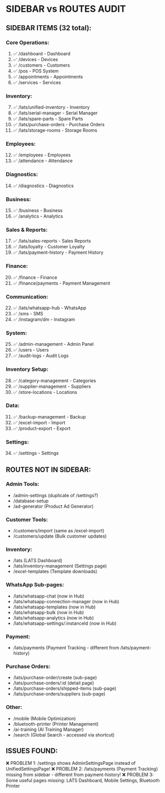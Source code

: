 # SIDEBAR vs ROUTES AUDIT

## SIDEBAR ITEMS (32 total):

### Core Operations:
1. ✅ /dashboard - Dashboard
2. ✅ /devices - Devices  
3. ✅ /customers - Customers
4. ✅ /pos - POS System
5. ✅ /appointments - Appointments
6. ✅ /services - Services

### Inventory:
7. ✅ /lats/unified-inventory - Inventory
8. ✅ /lats/serial-manager - Serial Manager
9. ✅ /lats/spare-parts - Spare Parts
10. ✅ /lats/purchase-orders - Purchase Orders
11. ✅ /lats/storage-rooms - Storage Rooms

### Employees:
12. ✅ /employees - Employees
13. ✅ /attendance - Attendance

### Diagnostics:
14. ✅ /diagnostics - Diagnostics

### Business:
15. ✅ /business - Business
16. ✅ /analytics - Analytics

### Sales & Reports:
17. ✅ /lats/sales-reports - Sales Reports
18. ✅ /lats/loyalty - Customer Loyalty
19. ✅ /lats/payment-history - Payment History

### Finance:
20. ✅ /finance - Finance
21. ✅ /finance/payments - Payment Management

### Communication:
22. ✅ /lats/whatsapp-hub - WhatsApp
23. ✅ /sms - SMS
24. ✅ /instagram/dm - Instagram

### System:
25. ✅ /admin-management - Admin Panel
26. ✅ /users - Users
27. ✅ /audit-logs - Audit Logs

### Inventory Setup:
28. ✅ /category-management - Categories
29. ✅ /supplier-management - Suppliers
30. ✅ /store-locations - Locations

### Data:
31. ✅ /backup-management - Backup
32. ✅ /excel-import - Import
33. ✅ /product-export - Export

### Settings:
34. ✅ /settings - Settings

## ROUTES NOT IN SIDEBAR:

### Admin Tools:
- /admin-settings (duplicate of /settings?)
- /database-setup
- /ad-generator (Product Ad Generator)

### Customer Tools:
- /customers/import (same as /excel-import)
- /customers/update (Bulk customer updates)

### Inventory:
- /lats (LATS Dashboard)
- /lats/inventory-management (Settings page)
- /excel-templates (Template downloads)

### WhatsApp Sub-pages:
- /lats/whatsapp-chat (now in Hub)
- /lats/whatsapp-connection-manager (now in Hub)
- /lats/whatsapp-templates (now in Hub)
- /lats/whatsapp-bulk (now in Hub)
- /lats/whatsapp-analytics (now in Hub)
- /lats/whatsapp-settings/:instanceId (now in Hub)

### Payment:
- /lats/payments (Payment Tracking - different from /lats/payment-history)

### Purchase Orders:
- /lats/purchase-order/create (sub-page)
- /lats/purchase-orders/:id (detail page)
- /lats/purchase-orders/shipped-items (sub-page)
- /lats/purchase-orders/suppliers (sub-page)

### Other:
- /mobile (Mobile Optimization)
- /bluetooth-printer (Printer Management)
- /ai-training (AI Training Manager)
- /search (Global Search - accessed via shortcut)

## ISSUES FOUND:

❌ PROBLEM 1: /settings shows AdminSettingsPage instead of UnifiedSettingsPage!
❌ PROBLEM 2: /lats/payments (Payment Tracking) missing from sidebar - different from payment-history!
❌ PROBLEM 3: Some useful pages missing: LATS Dashboard, Mobile Settings, Bluetooth Printer

